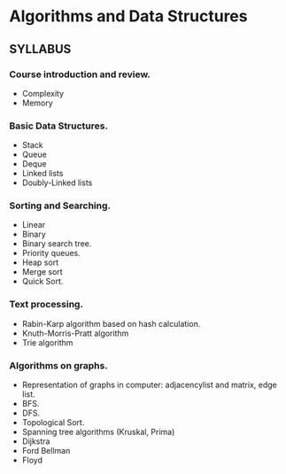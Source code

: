 # Algorithms and Data Structures

## SYLLABUS

### Course introduction and review.
- Complexity
- Memory

### Basic Data Structures.
- Stack
- Queue
- Deque
- Linked lists
- Doubly-Linked lists

### Sorting and Searching.
- Linear
- Binary
- Binary search tree.
- Priority queues.
- Heap sort
- Merge sort
- Quick Sort.

### Text processing.
- Rabin-Karp algorithm based on hash calculation.
- Knuth-Morris-Pratt algorithm
- Trie algorithm

### Algorithms on graphs.
- Representation of graphs in computer: adjacencylist and matrix, edge list.
- BFS.
- DFS.
- Topological Sort.
- Spanning tree algorithms (Kruskal, Prima)
- Dijkstra
- Ford Bellman
- Floyd
